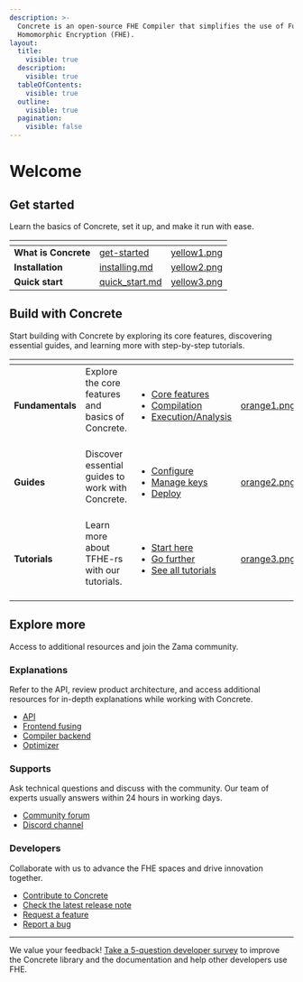```yaml
---
description: >-
  Concrete is an open-source FHE Compiler that simplifies the use of Fully
  Homomorphic Encryption (FHE).
layout:
  title:
    visible: true
  description:
    visible: true
  tableOfContents:
    visible: true
  outline:
    visible: true
  pagination:
    visible: false
---
```


# Welcome

## Get started

Learn the basics of Concrete, set it up, and make it run with ease.

<table data-view="cards"><thead><tr><th></th><th data-hidden data-card-target data-type="content-ref"></th><th data-hidden data-card-cover data-type="files"></th></tr></thead><tbody><tr><td><strong>What is Concrete</strong></td><td><a href="get-started/">get-started</a></td><td><a href=".gitbook/assets/yellow1.png">yellow1.png</a></td></tr><tr><td><strong>Installation</strong></td><td><a href="get-started/installing.md">installing.md</a></td><td><a href=".gitbook/assets/yellow2.png">yellow2.png</a></td></tr><tr><td><strong>Quick start</strong></td><td><a href="get-started/quick_start.md">quick_start.md</a></td><td><a href=".gitbook/assets/yellow3.png">yellow3.png</a></td></tr></tbody></table>

## Build with Concrete

Start building with Concrete by exploring its core features, discovering essential guides, and learning more with step-by-step tutorials.

<table data-view="cards"><thead><tr><th></th><th></th><th></th><th data-hidden data-card-cover data-type="files"></th></tr></thead><tbody><tr><td><strong>Fundamentals</strong></td><td>Explore the core features and basics of Concrete.<br><br></td><td><ul><li><a href="broken-reference/">Core features</a></li><li><a href="broken-reference/">Compilation</a></li><li><a href="broken-reference/">Execution/Analysis</a></li></ul></td><td><a href=".gitbook/assets/orange1.png">orange1.png</a></td></tr><tr><td><strong>Guides</strong></td><td>Discover essential guides to work with Concrete.<br><br></td><td><ul><li><a href="guides/configure.md">Configure</a></li><li><a href="guides/manage_keys.md">Manage keys</a></li><li><a href="howto/debug.md">Deploy</a></li></ul></td><td><a href=".gitbook/assets/orange2.png">orange2.png</a></td></tr><tr><td><strong>Tutorials</strong></td><td>Learn more about TFHE-rs with our tutorials.<br><br></td><td><ul><li><a href="tutorials/see-all-tutorials.md#start-here">Start here</a></li><li><a href="tutorials/see-all-tutorials.md#go-further">Go further</a></li><li><a href="tutorials/see-all-tutorials.md">See all tutorials</a></li></ul></td><td><a href=".gitbook/assets/orange3.png">orange3.png</a></td></tr></tbody></table>

## Explore more

Access to additional resources and join the Zama community.

### Explanations

Refer to the API, review product architecture, and access additional resources for in-depth explanations while working with Concrete.

* [API](dev/api/)
* [Frontend fusing](explanations/fusing.md)
* [Compiler backend](explanations/backends/)
* [Optimizer](explanations/optimizer.md)

### Supports

Ask technical questions and discuss with the community. Our team of experts usually answers within 24 hours in working days.

* [Community forum](https://community.zama.ai/)
* [Discord channel](https://discord.fhe.org/)

### Developers

Collaborate with us to advance the FHE spaces and drive innovation together.

* [Contribute to Concrete](dev/contributing.md)
* [Check the latest release note](https://github.com/zama-ai/concrete/releases)
* [Request a feature](https://github.com/zama-ai/concrete/issues/new?assignees=\&labels=feature\&projects=\&template=features.md)
* [Report a bug](https://github.com/zama-ai/concrete/issues/new?assignees=\&labels=bug%2C+triage\&projects=\&template=bug\_report.md)

***

We value your feedback! [Take a 5-question developer survey](https://zama-project.webflow.io/developer-survey) to improve the Concrete library and the documentation and help other developers use FHE.
